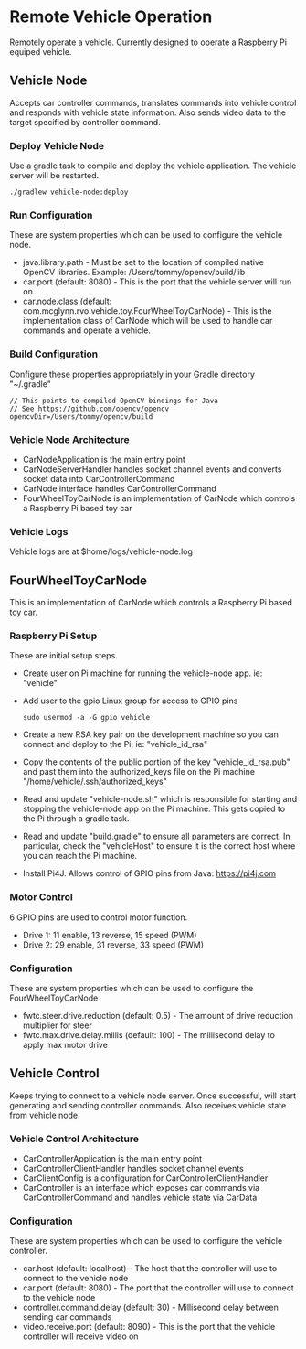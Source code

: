 # Remote Vehicle Operation
Remotely operate a vehicle. Currently designed to operate a Raspberry Pi equiped vehicle.

## Vehicle Node
Accepts car controller commands, translates commands into vehicle control and responds with vehicle state information. Also sends video data to the target specified by controller command.

### Deploy Vehicle Node
Use a gradle task to compile and deploy the vehicle application. The vehicle server will be restarted.

    ./gradlew vehicle-node:deploy

### Run Configuration
These are system properties which can be used to configure the vehicle node.

* java.library.path - Must be set to the location of compiled native OpenCV libraries. Example: /Users/tommy/opencv/build/lib
* car.port (default: 8080) - This is the port that the vehicle server will run on.
* car.node.class (default: com.mcglynn.rvo.vehicle.toy.FourWheelToyCarNode) - This is the implementation class of CarNode which will be used to handle car commands and operate a vehicle.

### Build Configuration
Configure these properties appropriately in your Gradle directory "~/.gradle"

    // This points to compiled OpenCV bindings for Java
    // See https://github.com/opencv/opencv
    opencvDir=/Users/tommy/opencv/build

### Vehicle Node Architecture

* CarNodeApplication is the main entry point
* CarNodeServerHandler handles socket channel events and converts socket data into CarControllerCommand
* CarNode interface handles CarControllerCommand
* FourWheelToyCarNode is an implementation of CarNode which controls a Raspberry Pi based toy car

### Vehicle Logs
Vehicle logs are at $home/logs/vehicle-node.log


## FourWheelToyCarNode
This is an implementation of CarNode which controls a Raspberry Pi based toy car.

### Raspberry Pi Setup
These are initial setup steps.

* Create user on Pi machine for running the vehicle-node app. ie: "vehicle"
* Add user to the gpio Linux group for access to GPIO pins

      sudo usermod -a -G gpio vehicle
    
* Create a new RSA key pair on the development machine so you can connect and deploy to the Pi. ie: "vehicle_id_rsa"
* Copy the contents of the public portion of the key "vehicle_id_rsa.pub" and past them into the authorized_keys file on the Pi machine "/home/vehicle/.ssh/authorized_keys"
* Read and update "vehicle-node.sh" which is responsible for starting and stopping the vehicle-node app on the Pi machine. This gets copied to the Pi through a gradle task.
* Read and update "build.gradle" to ensure all parameters are correct. In particular, check the "vehicleHost" to ensure it is the correct host where you can reach the Pi machine.
* Install Pi4J. Allows control of GPIO pins from Java: https://pi4j.com

### Motor Control
6 GPIO pins are used to control motor function.

* Drive 1: 11 enable, 13 reverse, 15 speed (PWM)
* Drive 2: 29 enable, 31 reverse, 33 speed (PWM)

### Configuration
These are system properties which can be used to configure the FourWheelToyCarNode

* fwtc.steer.drive.reduction (default: 0.5) - The amount of drive reduction multiplier for steer
* fwtc.max.drive.delay.millis (default: 100) - The millisecond delay to apply max motor drive


## Vehicle Control
Keeps trying to connect to a vehicle node server. Once successful, will start generating and sending controller commands. Also receives vehicle state from vehicle node.

### Vehicle Control Architecture

* CarControllerApplication is the main entry point
* CarControllerClientHandler handles socket channel events
* CarClientConfig is a configuration for CarControllerClientHandler
* CarController is an interface which exposes car commands via CarControllerCommand and handles vehicle state via CarData

### Configuration
These are system properties which can be used to configure the vehicle controller.

* car.host (default: localhost) - The host that the controller will use to connect to the vehicle node
* car.port (default: 8080) - The port that the controller will use to connect to the vehicle node
* controller.command.delay (default: 30) - Millisecond delay between sending car commands
* video.receive.port (default: 8090) - This is the port that the vehicle controller will receive video on
